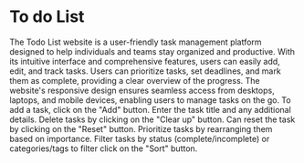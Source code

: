 # To do List
The Todo List website is a user-friendly task management platform designed to help individuals and teams stay organized and productive. With its intuitive interface and comprehensive features, users can easily add, edit, and track tasks. 
 Users can prioritize tasks, set deadlines, and mark them as complete, providing a clear overview of the progress. The website's responsive design ensures seamless access from desktops, laptops, and mobile devices, enabling users to manage tasks on the go. 
To add a task, click on the "Add" button.
Enter the task title and any additional details.
Delete tasks by clicking on the "Clear up" button.
Can reset the task by clicking on the "Reset" button.
Prioritize tasks by rearranging them based on importance.
Filter tasks by status (complete/incomplete) or categories/tags to filter click on the "Sort" button.
